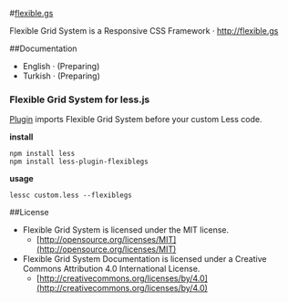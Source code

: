 #[flexible.gs](http://flexible.gs)

Flexible Grid System is a Responsive CSS Framework · http://flexible.gs

##Documentation
- English · (Preparing)
- Turkish · (Preparing)

### Flexible Grid System for less.js
[Plugin](https://github.com/bassjobsen/less-plugin-flexiblegs) imports Flexible Grid System before your custom Less code.

**install**

```
npm install less
npm install less-plugin-flexiblegs
```

**usage**

```
lessc custom.less --flexiblegs
```



##License
- Flexible Grid System is licensed under the MIT license.
  - [http://opensource.org/licenses/MIT](http://opensource.org/licenses/MIT)
- Flexible Grid System Documentation is licensed under a Creative Commons Attribution 4.0 International License.
  - [http://creativecommons.org/licenses/by/4.0](http://creativecommons.org/licenses/by/4.0)
